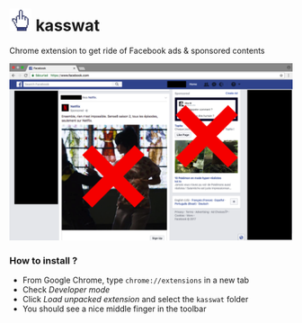 # <img src="icon.png" width="40"> kasswat
Chrome extension to get ride of Facebook ads &amp; sponsored contents

![Screenshot](screenshot.png)

### How to install ?

- From Google Chrome, type `chrome://extensions` in a new tab  
- Check *Developer mode*  
- Click *Load unpacked extension* and select the `kasswat` folder
- You should see a nice middle finger in the toolbar
